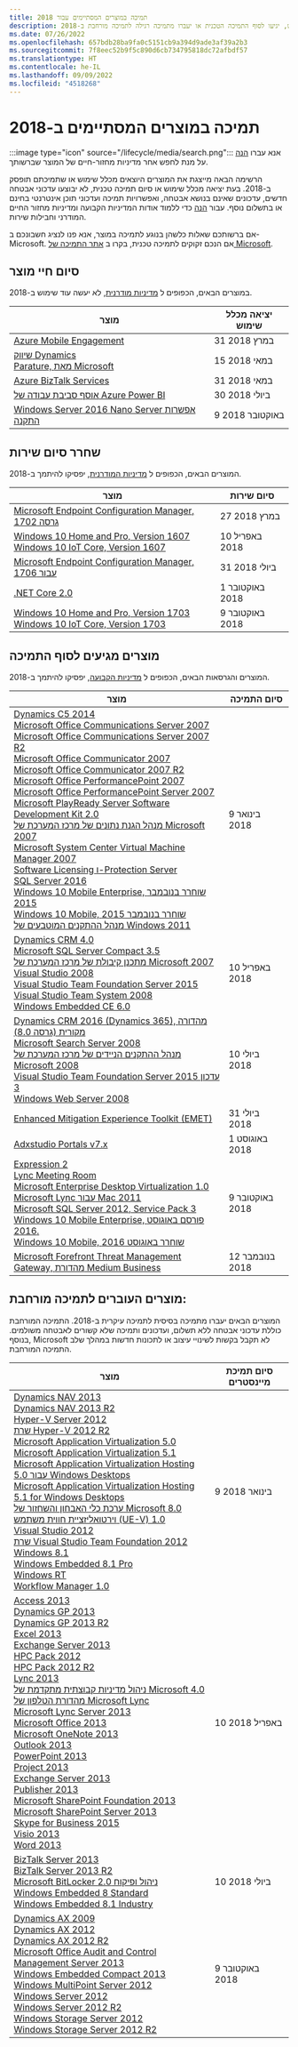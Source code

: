 ```yaml
---
title: תמיכה במוצרים המסתיימים עבור 2018
description: גלו באילו מוצרים לא יעשה עוד שימוש, יגיעו לסוף התמיכה הטכנית או יעברו מתמיכה רגילה לתמיכה מורחבת ב-2018.
ms.date: 07/26/2022
ms.openlocfilehash: 657bdb28ba9fa0c5151cb9a394d9ade3af39a2b3
ms.sourcegitcommit: 7f8eec52b9f5c890d6cb734795818dc72afbdf57
ms.translationtype: HT
ms.contentlocale: he-IL
ms.lasthandoff: 09/09/2022
ms.locfileid: "4518268"
---
```

# <a name="products-ending-support-in-2018"></a>תמיכה במוצרים המסתיימים ב-2018

:::image type="icon" source="/lifecycle/media/search.png":::
אנא עברו [הנה](/lifecycle/products/) על מנת לחפש אחר מדיניות מחזור-חיים של המוצר שברשותך.

הרשימה הבאה מייצגת את המוצרים היוצאים מכלל שימוש או שתמיכתם תופסק ב-2018. בעת יציאה מכלל שימוש או סיום תמיכה טכנית, לא יבוצעו עדכוני אבטחה חדשים, עדכונים שאינם בנושא אבטחה, ואפשרויות תמיכה ועדכוני תוכן אינטרנטי בחינם או בתשלום נוסף. עבור [הנה](/lifecycle/overview/product-end-of-support-overview) כדי ללמוד אודות המדיניות הקבועה ומדיניות מחזור החיים המודרני וחבילות שירות.

אם ברשותכם שאלות כלשהן בנוגע לתמיכה במוצר, אנא פנו לנציג חשבונכם ב- Microsoft. אם הנכם זקוקים לתמיכה טכנית, בקרו ב [אתר התמיכה של Microsoft](https://support.microsoft.com/contactus/?ws=support).

## <a name="product-retirements"></a>סיום חיי מוצר

במוצרים הבאים, הכפופים ל [מדיניות מודרנית](/lifecycle/policies/modern), לא יעשה עוד שימוש ב-2018.

| מוצר | יציאה מכלל שימוש |
| --- | --- |
| [Azure Mobile Engagement](/lifecycle/products/azure-mobile-engagement?branch=live)<br> | 31 במרץ 2018 |
| [שיווק Dynamics](/lifecycle/products/dynamics-marketing?branch=live)<br>[Parature, מאת Microsoft](/lifecycle/products/parature-from-microsoft?branch=live)<br> | 15 במאי 2018 |
| [Azure BizTalk Services](/lifecycle/products/azure-biztalk-services?branch=live)<br> | 31 במאי 2018 |
| [אוסף סביבת עבודה של Azure Power BI](/lifecycle/products/azure-power-bi-workspace-collection?branch=live)<br> | 30 ביולי 2018 |
| [Windows Server 2016 Nano Server אפשרות התקנה](/lifecycle/products/windows-server-2016-nano-server-installation-option?branch=live)<br> | 9 באוקטובר 2018 |


## <a name="release-end-of-servicing"></a>שחרר סיום שירות

המוצרים הבאים, הכפופים ל [מדיניות המודרנית](/lifecycle/policies/modern), יפסיקו להיתמך ב-2018.

| מוצר | סיום שירות |
| --- | --- |
| [Microsoft Endpoint Configuration Manager, גרסה 1702](/lifecycle/products/microsoft-endpoint-configuration-manager?branch=live)<br> | 27 במרץ 2018 |
| [Windows 10 Home and Pro, Version 1607](/lifecycle/products/windows-10-home-and-pro?branch=live)<br>[Windows 10 IoT Core, Version 1607](/lifecycle/products/windows-10-iot-core?branch=live)<br> | 10 באפריל 2018 |
| [Microsoft Endpoint Configuration Manager, עבור 1706](/lifecycle/products/microsoft-endpoint-configuration-manager?branch=live)<br> | 31 ביולי 2018 |
| [.NET Core 2.0](/lifecycle/products/microsoft-net-and-net-core?branch=live)<br> | 1 באוקטובר 2018 |
| [Windows 10 Home and Pro, Version 1703](/lifecycle/products/windows-10-home-and-pro?branch=live)<br>[Windows 10 IoT Core, Version 1703](/lifecycle/products/windows-10-iot-core?branch=live)<br> | 9 באוקטובר 2018 |


## <a name="products-reaching-end-of-support"></a>מוצרים מגיעים לסוף התמיכה

המוצרים והגרסאות הבאים, הכפופים ל [מדיניות הקבועה](/lifecycle/policies/fixed), יפסיקו להיתמך ב-2018.

| מוצר | סיום התמיכה |
| --- | --- |
| [Dynamics C5 2014](/lifecycle/products/dynamics-c5-2014?branch=live)<br>[Microsoft Office Communications Server 2007](/lifecycle/products/microsoft-office-communications-server-2007?branch=live)<br>[Microsoft Office Communications Server 2007 R2](/lifecycle/products/microsoft-office-communications-server-2007-r2?branch=live)<br>[Microsoft Office Communicator 2007](/lifecycle/products/microsoft-office-communicator-2007?branch=live)<br>[Microsoft Office Communicator 2007 R2](/lifecycle/products/microsoft-office-communicator-2007-r2?branch=live)<br>[Microsoft Office PerformancePoint 2007](/lifecycle/products/microsoft-office-performancepoint-2007?branch=live)<br>[Microsoft Office PerformancePoint Server 2007](/lifecycle/products/microsoft-office-performancepoint-server-2007?branch=live)<br>[Microsoft PlayReady Server Software Development Kit 2.0](/lifecycle/products/microsoft-playready-server-software-development-kit-20?branch=live)<br>[מנהל הגנת נתונים של מרכז המערכת של Microsoft 2007](/lifecycle/products/microsoft-system-center-data-protection-manager-2007?branch=live)<br>[Microsoft System Center Virtual Machine Manager 2007](/lifecycle/products/microsoft-system-center-virtual-machine-manager-2007?branch=live)<br>[Software Licensing ו-Protection Server](/lifecycle/products/software-licensing-and-protection-server?branch=live)<br>[SQL Server 2016](/lifecycle/products/sql-server-2016?branch=live)<br>[Windows 10 Mobile Enterprise, שוחרר בנובמבר 2015](/lifecycle/products/windows-10-mobile-enterprise-released-in-november-2015?branch=live)<br>[Windows 10 Mobile, שוחרר בנובמבר 2015](/lifecycle/products/windows-10-mobile-released-in-november-2015?branch=live)<br>[מנהל ההתקנים המוטבעים של Windows 2011](/lifecycle/products/windows-embedded-device-manager-2011?branch=live)<br> | 9 בינואר 2018 |
| [Dynamics CRM 4.0](/lifecycle/products/dynamics-crm-40?branch=live)<br>[Microsoft SQL Server Compact 3.5](/lifecycle/products/microsoft-sql-server-compact-35?branch=live)<br>[מתכנן קיבולת של מרכז המערכת של Microsoft 2007](/lifecycle/products/microsoft-system-center-capacity-planner-2007?branch=live)<br>[Visual Studio 2008](/lifecycle/products/visual-studio-2008?branch=live)<br>[Visual Studio Team Foundation Server 2015](/lifecycle/products/visual-studio-team-foundation-server-2015?branch=live)<br>[Visual Studio Team System 2008](/lifecycle/products/visual-studio-team-system-2008?branch=live)<br>[Windows Embedded CE 6.0](/lifecycle/products/windows-embedded-ce-60?branch=live)<br> | 10 באפריל 2018 |
| [Dynamics CRM 2016 (Dynamics 365), מהדורה מקורית (גרסה 8.0)](/lifecycle/products/dynamics-crm-2016-dynamics-365?branch=live)<br>[Microsoft Search Server 2008](/lifecycle/products/microsoft-search-server-2008?branch=live)<br>[מנהל ההתקנים הניידים של מרכז המערכת של Microsoft 2008](/lifecycle/products/microsoft-system-center-mobile-device-manager-2008?branch=live)<br>[Visual Studio Team Foundation Server 2015 עדכון 3](/lifecycle/products/visual-studio-team-foundation-server-2015?branch=live)<br>[Windows Web Server 2008](/lifecycle/products/windows-web-server-2008?branch=live)<br> | 10 ביולי 2018 |
| [Enhanced Mitigation Experience Toolkit (EMET)](/lifecycle/products/enhanced-mitigation-experience-toolkit-emet?branch=live)<br> | 31 ביולי 2018 |
| [Adxstudio Portals v7.x](/lifecycle/products/adxstudio-portals-v7x?branch=live)<br> | 1 באוגוסט 2018 |
| [Expression 2](/lifecycle/products/expression-blend-2?branch=live)<br>[Lync Meeting Room](/lifecycle/products/lync-meeting-room?branch=live)<br>[Microsoft Enterprise Desktop Virtualization 1.0](/lifecycle/products/microsoft-enterprise-desktop-virtualization-10?branch=live)<br>[Microsoft Lync עבור Mac 2011](/lifecycle/products/microsoft-lync-for-mac-2011?branch=live)<br>[Microsoft SQL Server 2012, Service Pack 3](/lifecycle/products/microsoft-sql-server-2012?branch=live)<br>[Windows 10 Mobile Enterprise, פורסם באוגוסט 2016.](/lifecycle/products/windows-10-mobile-enterprise-released-in-august-2016?branch=live)<br>[Windows 10 Mobile, שוחרר באוגוסט 2016](/lifecycle/products/windows-10-mobile-released-in-august-2016?branch=live)<br> | 9 באוקטובר 2018 |
| [Microsoft Forefront Threat Management Gateway, מהדורת Medium Business](/lifecycle/products/microsoft-forefront-threat-management-gateway-medium-business-edition?branch=live)<br> | 12 בנובמבר 2018 |


## <a name="products-moving-to-extended-support"></a>מוצרים העוברים לתמיכה מורחבת:

המוצרים הבאים יעברו מתמיכה בסיסית לתמיכה עיקרית ב-2018. התמיכה המורחבת כוללת עדכוני אבטחה ללא תשלום, ועדכונים ותמיכה שלא קשורים לאבטחה משולמים. בנוסף, Microsoft לא תקבל בקשות לשינויי עיצוב או לתכונות חדשות במהלך שלב התמיכה המורחבת.

| מוצר | סיום תמיכת מיינסטרים |
| --- | --- |
| [Dynamics NAV 2013](/lifecycle/products/dynamics-nav-2013?branch=live)<br>[Dynamics NAV 2013 R2](/lifecycle/products/dynamics-nav-2013-r2?branch=live)<br>[Hyper-V Server 2012](/lifecycle/products/hyperv-server-2012?branch=live)<br>[שרת Hyper-V 2012 R2](/lifecycle/products/hyperv-server-2012-r2?branch=live)<br>[Microsoft Application Virtualization 5.0](/lifecycle/products/microsoft-application-virtualization-50?branch=live)<br>[Microsoft Application Virtualization 5.1](/lifecycle/products/microsoft-application-virtualization-51?branch=live)<br>[Microsoft Application Virtualization Hosting 5.0 עבור Windows Desktops](/lifecycle/products/microsoft-application-virtualization-hosting-50?branch=live)<br>[Microsoft Application Virtualization Hosting 5.1 for Windows Desktops](/lifecycle/products/microsoft-application-virtualization-hosting-51?branch=live)<br>[ערכת כלי האבחון והשחזור של Microsoft 8.0](/lifecycle/products/microsoft-diagnostics-and-recovery-toolset-80?branch=live)<br>[וירטואליזציית חווית משתמש (UE-V) 1.0](/lifecycle/products/user-experience-virtualization-uev-10?branch=live)<br>[Visual Studio 2012](/lifecycle/products/visual-studio-2012?branch=live)<br>[שרת Visual Studio Team Foundation 2012](/lifecycle/products/visual-studio-team-foundation-server-2012?branch=live)<br>[Windows 8.1](/lifecycle/products/windows-81?branch=live)<br>[Windows Embedded 8.1 Pro](/lifecycle/products/windows-embedded-81-pro?branch=live)<br>[Windows RT](/lifecycle/products/windows-rt?branch=live)<br>[Workflow Manager 1.0](/lifecycle/products/workflow-manager-10?branch=live)<br> | 9 בינואר 2018 |
| [Access 2013](/lifecycle/products/access-2013?branch=live)<br>[Dynamics GP 2013](/lifecycle/products/dynamics-gp-2013?branch=live)<br>[Dynamics GP 2013 R2](/lifecycle/products/dynamics-gp-2013-r2?branch=live)<br>[Excel 2013](/lifecycle/products/excel-2013?branch=live)<br>[Exchange Server 2013](/lifecycle/products/exchange-server-2013?branch=live)<br>[HPC Pack 2012](/lifecycle/products/hpc-pack-2012?branch=live)<br>[HPC Pack 2012 R2](/lifecycle/products/hpc-pack-2012-r2?branch=live)<br>[Lync 2013](/lifecycle/products/microsoft-lync-2013?branch=live)<br>[ניהול מדיניות קבוצתית מתקדמת של Microsoft 4.0](/lifecycle/products/microsoft-advanced-group-policy-management-40?branch=live)<br>[מהדורת הטלפון של Microsoft Lync](/lifecycle/products/microsoft-lync-phone-edition?branch=live)<br>[Microsoft Lync Server 2013](/lifecycle/products/microsoft-lync-server-2013?branch=live)<br>[Microsoft Office 2013](/lifecycle/products/microsoft-office-2013?branch=live)<br>[Microsoft OneNote 2013](/lifecycle/products/microsoft-onenote-2013?branch=live)<br>[Outlook 2013](/lifecycle/products/outlook-2013?branch=live)<br>[PowerPoint 2013](/lifecycle/products/powerpoint-2013?branch=live)<br>[Project 2013](/lifecycle/products/project-2013?branch=live)<br>[Exchange Server 2013](/lifecycle/products/project-server-2013?branch=live)<br>[Publisher 2013](/lifecycle/products/publisher-2013?branch=live)<br>[Microsoft SharePoint Foundation 2013](/lifecycle/products/sharepoint-foundation-2013?branch=live)<br>[Microsoft SharePoint Server 2013](/lifecycle/products/sharepoint-server-2013?branch=live)<br>[Skype for Business 2015](/lifecycle/products/skype-for-business-2015?branch=live)<br>[Visio 2013](/lifecycle/products/visio-2013?branch=live)<br>[Word 2013](/lifecycle/products/word-2013?branch=live)<br> | 10 באפריל 2018 |
| [BizTalk Server 2013](/lifecycle/products/biztalk-server-2013?branch=live)<br>[BizTalk Server 2013 R2](/lifecycle/products/biztalk-server-2013-r2?branch=live)<br>[Microsoft BitLocker ניהול ופיקוח 2.0](/lifecycle/products/microsoft-bitlocker-administration-and-monitoring-20?branch=live)<br>[Windows Embedded 8 Standard](/lifecycle/products/windows-embedded-8-standard?branch=live)<br>[Windows Embedded 8.1 Industry](/lifecycle/products/windows-embedded-81-industry?branch=live)<br> | 10 ביולי 2018 |
| [Dynamics AX 2009](/lifecycle/products/dynamics-ax-2009?branch=live)<br>[Dynamics AX 2012](/lifecycle/products/dynamics-ax-2012?branch=live)<br>[Dynamics AX 2012 R2](/lifecycle/products/dynamics-ax-2012-r2?branch=live)<br>[Microsoft Office Audit and Control Management Server 2013](/lifecycle/products/microsoft-office-audit-and-control-management-server-2013?branch=live)<br>[Windows Embedded Compact 2013](/lifecycle/products/windows-embedded-compact-2013?branch=live)<br>[Windows MultiPoint Server 2012](/lifecycle/products/windows-multipoint-server-2012?branch=live)<br>[Windows Server 2012](/lifecycle/products/windows-server-2012?branch=live)<br>[Windows Server 2012 R2](/lifecycle/products/windows-server-2012-r2?branch=live)<br>[Windows Storage Server 2012](/lifecycle/products/windows-storage-server-2012?branch=live)<br>[Windows Storage Server 2012 R2](/lifecycle/products/windows-storage-server-2012-r2?branch=live)<br> | 9 באוקטובר 2018 |
